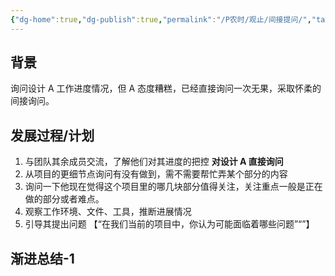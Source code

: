 ```yaml
---
{"dg-home":true,"dg-publish":true,"permalink":"/P农时/观止/间接提问/","tags":["gardenEntry"],"dgPassFrontmatter":true}
---
```


## 背景
询问设计 A 工作进度情况，但 A 态度糟糕，已经直接询问一次无果，采取怀柔的间接询问。



## 发展过程/计划
1. 与团队其余成员交流，了解他们对其进度的把控
**对设计 A 直接询问**
1. 从项目的更细节点询问有没有做到，需不需要帮忙弄某个部分的内容
2. 询问一下他现在觉得这个项目里的哪几块部分值得关注，关注重点一般是正在做的部分或者难点。
3. 观察工作环境、文件、工具，推断进展情况
4. 引导其提出问题 【“在我们当前的项目中，你认为可能面临着哪些问题”“”】 



## 渐进总结-1














